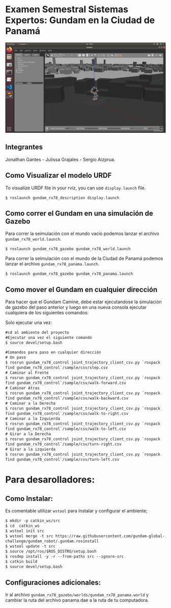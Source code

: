 
Examen Semestral Sistemas Expertos: Gundam en la Ciudad de Panamá
===========================

![GUNDAM Gazebo Simulation](img/14.png)


Integrantes
-----------
Jonathan Gantes -
 Julissa Grajales -
 Sergio Aizprua.

Como Visualizar el modelo URDF
------------------------------

To visualize URDF file in your rviz, you can use `display.launch` file.
```
$ roslaunch gundam_rx78_description display.launch
```

Como correr el Gundam en una simulación de Gazebo
-------------------------------------------------
Para correr la seimulación con el mundo vacío podemos lanzar el archivo `gundam_rx78_world.launch`.

```
$ roslaunch gundam_rx78_gazebo gundam_rx78_world.launch
```

Para correr la seimulación con el mundo de la Ciudad de Panamá podemos lanzar el archivo `gundam_rx78_panama.launch`.

```
$ roslaunch gundam_rx78_gazebo gundam_rx78_panama.launch
```

Como mover el Gundam en cualquier dirección
---------------------------

Para hacer que el Gundam Camine, debe estar ejecutandose la simulación de gazebo del paso anterior y luego en una nueva consola ejecutar cualquiera de los siguientes comandos:

Solo ejecutar una vez:
```
#cd al ambiente del proyecto
#Ejecutar una vez el siguiente comando
$ source devel/setup.bash
```

```
#Comandos para paso en cualquier dirección
# Un paso
$ rosrun gundam_rx78_control joint_trajectory_client_csv.py `rospack find gundam_rx78_control`/sample/csv/step.csv
# Caminar al Frente
$ rosrun gundam_rx78_control joint_trajectory_client_csv.py `rospack find gundam_rx78_control`/sample/csv/walk-forward.csv
# Caminar Atras
$ rosrun gundam_rx78_control joint_trajectory_client_csv.py `rospack find gundam_rx78_control`/sample/csv/walk-backward.csv
# Caminar a la Derecha
$ rosrun gundam_rx78_control joint_trajectory_client_csv.py `rospack find gundam_rx78_control`/sample/csv/walk-to-right.csv
# Caminar a la Izquierda
$ rosrun gundam_rx78_control joint_trajectory_client_csv.py `rospack find gundam_rx78_control`/sample/csv/walk-to-left.csv
# Girar a la Derecha
$ rosrun gundam_rx78_control joint_trajectory_client_csv.py `rospack find gundam_rx78_control`/sample/csv/turn-right.csv
# Girar a la izquierda
$ rosrun gundam_rx78_control joint_trajectory_client_csv.py `rospack find gundam_rx78_control`/sample/csv/turn-left.csv
```

Para desarolladores:
===================

Como Instalar:
----------------------

Es comentable utilizar `wstool` para instalar y configurar el ambiente;

```
$ mkdir -p catkin_ws/src
$ cd  catkin_ws
$ wstool init src
$ wstool merge -t src https://raw.githubusercontent.com/gundam-global-challenge/gundam_robot/.gundam.rosinstall
$ wstool update -t src
$ source /opt/ros/$ROS_DISTRO/setup.bash
$ rosdep install -y -r --from-paths src --ignore-src
$ catkin build
$ source devel/setup.bash
```

Configuraciones adicionales:
---------------------
Ir al archivo `gundam_rx78_gazebo/worlds/gundam_rx78_panama.world` y cambiar la ruta del archivo panama.dae a la ruta de tu computadora.
